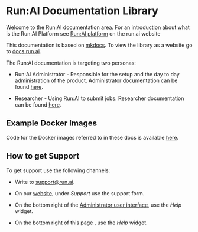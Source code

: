 # Run:AI Documentation Library

Welcome to the Run:AI documentation area. For an introduction about what is the Run:AI Platform see [Run:AI platform](https://www.run.ai/platform/) on the run.ai website

This documentation is based on [mkdocs](https://www.mkdocs.org/). To view the library as a website go to [docs.run.ai](https://docs.run.ai). 


The Run:AI documentation is targeting two personas:

* Run:AI Administrator - Responsible for the setup and the day to day administration of the  product. Administrator documentation can be found [here](docs/admin/overview-administrator.md).

* Researcher - Using Run:AI to submit jobs. Researcher documentation can be found [here](docs/Researcher/overview-researcher.md).

## Example Docker Images

Code for the Docker images referred to in these docs is available [here](https://github.com/run-ai/docs/tree/master/quickstart).


## How to get Support

To get support use the following channels:

* Write to [support@run.ai](mailto:support@run.ai).

* On our [website](https://run.ai), under _Support_ use the support form.

* On the bottom right of the [Administrator user interface](https://app.run.ai), use the _Help_ widget.

* On the bottom right of this page , use the _Help_ widget.



